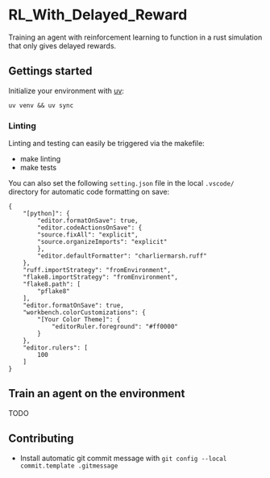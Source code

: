 # RL_With_Delayed_Reward

Training an agent with reinforcement learning to function in a rust simulation that only gives delayed rewards.


## Gettings started

Initialize your environment with [uv](https://docs.astral.sh/uv/):

```
uv venv && uv sync
```


### Linting

Linting and testing can easily be triggered via the makefile:
- make linting
- make tests

You can also set the following `setting.json` file in the local `.vscode/` directory for automatic code formatting on save:
```
{
    "[python]": {
        "editor.formatOnSave": true,
        "editor.codeActionsOnSave": {
        "source.fixAll": "explicit",
        "source.organizeImports": "explicit"
        },
        "editor.defaultFormatter": "charliermarsh.ruff"
    },
    "ruff.importStrategy": "fromEnvironment",
    "flake8.importStrategy": "fromEnvironment",
    "flake8.path": [
        "pflake8"
    ],
    "editor.formatOnSave": true,
    "workbench.colorCustomizations": {
        "[Your Color Theme]": {
            "editorRuler.foreground": "#ff0000"
        }
    },
    "editor.rulers": [
        100
    ]
}
```


## Train an agent on the environment

TODO

## Contributing
- Install automatic git commit message with `git config --local commit.template .gitmessage`